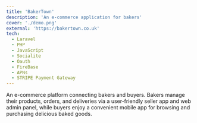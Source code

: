 ```yaml
---
title: 'BakerTown'
description: 'An e-commerce application for bakers'
cover: './demo.png'
external: 'https://bakertown.co.uk'
tech:
  - Laravel
  - PHP
  - JavaScript
  - Socialite
  - Oauth
  - FireBase
  - APNs
  - STRIPE Payment Gateway
---
```


An e-commerce platform connecting bakers and buyers. Bakers manage their products, orders, and deliveries via a user-friendly seller app and web admin panel, while buyers enjoy a convenient mobile app for browsing and purchasing delicious baked goods. 
